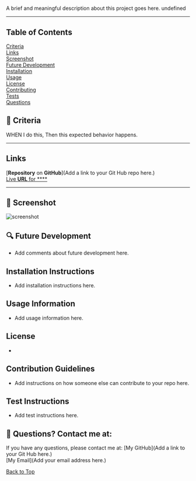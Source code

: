 ## <a id='back-to-top' > </a>
  # 
  A brief and meaningful description about this project goes here.
  undefined
  ________________________________________

  ## Table of Contents
  [Criteria](#criteria) </br>
  [Links](#links) </br>
  [Screenshot](#screenshot) </br>
  [Future Development](#future-development) </br>
  [Installation](#installation) </br>
  [Usage](#usage) </br>
  [License](#license) </br>
  [Contributing](#contributing) </br>
  [Tests](#tests) </br>
  [Questions](#questions) </br>

  ## <a id='criteria'></a> 💼 Criteria
  WHEN I do this, Then this expected behavior happens.
  ________________________________________

  ## <a id='links'></a> Links
  [**Repository** on **GitHub**](Add a link to your Git Hub repo here.) </br>
  [Live **URL** for ****](Live.link@URl.com) </br>
  ________________________________________

  ## 📸 <a id='screenshot'></a> Screenshot
  ![screenshot](./assets/images/photo.png)

  ## <a id='future-development'></a> 🔍 Future Development
  * Add comments about future development here.

  ## <a id='installation'></a> Installation Instructions
  * Add installation instructions here.

  ## <a id='usage'></a> Usage Information
  * Add usage information here.

  ## <a id='license'></a> License
  * 

  ## <a id='contributing'></a> Contribution Guidelines
  * Add instructions on how someone else can contribute to your repo here.

  ## <a id='tests'></a> Test Instructions
  * Add test instructions here.

  ## <a id='questions'></a> 📡 Questions? Contact me at:
  If you have any questions, please contact me at:
  [My GitHub](Add a link to your Git Hub here.) </br>
  [My Email](Add your email address here.) </br>

  [Back to Top](#back-to-top)
